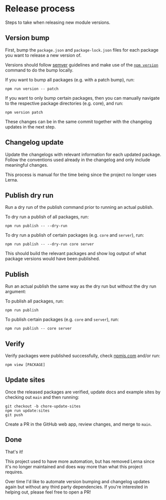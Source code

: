 # Release process

Steps to take when releasing new module versions.

## Version bump

First, bump the `package.json` and `package-lock.json` files for each package
you want to release a new version of.

Versions should follow [semver](https://semver.org) guidelines and make use of
the [`npm version`](https://docs.npmjs.com/cli/v8/commands/npm-version) command to do the bump locally.

If you want to bump all packages (e.g. with a patch bump), run:

```
npm run version -- patch
```

If you want to only bump certain packages, then you can manually navigate to the respective package directories (e.g. core), and run:

```
npm version patch
```

These changes can be in the same commit together with the changelog updates in the next step.

## Changelog update

Update the changelogs with relevant information for each updated package. Follow the conventions used already in the changelog and only include meaningful changes.

This process is manual for the time being since the project no longer uses Lerna.

## Publish dry run

Run a dry run of the publish command prior to running an actual publish.

To dry run a publish of all packages, run:

```
npm run publish -- --dry-run
```

To dry run a publish of certain packages (e.g. `core` and `server`), run:

```
npm run publish -- --dry-run core server
```

This should build the relevant packages and show log output of what package versions would have been published.

## Publish

Run an actual publish the same way as the dry run but without the dry run argument:

To publish all packages, run:

```
npm run publish
```

To publish certain packages (e.g. `core` and `server`), run:

```
npm run publish -- core server
```

## Verify

Verify packages were published successfully, check [npmjs.com](https://www.npmjs.com) and/or run:

```
npm view [PACKAGE]
```

## Update sites

Once the released packages are verified, update docs and example sites by checking out `main` and then running:

```
git checkout -b chore-update-sites
npm run update:sites
git push
```

Create a PR in the GitHub web app, review changes, and merge to `main`.

## Done

That's it!

This project used to have more automation, but has removed Lerna since it's no longer maintained and does way more than what this project requires.

Over time I'd like to automate version bumping and changelog updates again but without any third party dependencies. If you're interested in helping out, please feel free to open a PR!
